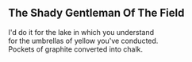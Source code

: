 The Shady Gentleman Of The Field
--------------------------------
I'd do it for the lake in which you understand  
for the umbrellas of yellow you've conducted.  
Pockets of graphite converted into chalk.  
